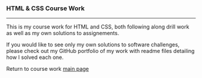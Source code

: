 ### HTML & CSS Course Work
***

This is my course work for HTML and CSS, both following along drill work as well as my own solutions to assignements.

If you would like to see only my own solutions to software challenges, please check out my GitHub portfolio of my work with readme files detailing how I solved each one.

Return to course work [main page](../../../)
